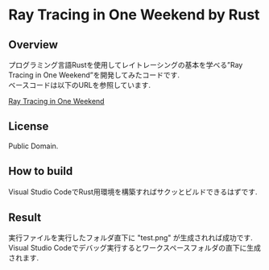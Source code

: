 # Ray Tracing in One Weekend by Rust
## Overview
プログラミング言語Rustを使用してレイトレーシングの基本を学べる”Ray Tracing in One Weekend”を開発してみたコードです.   
ベースコードは以下のURLを参照しています.

[Ray Tracing in One Weekend](https://raytracing.github.io/books/RayTracingInOneWeekend.html)

## License
Public Domain.

## How to build
Visual Studio CodeでRust用環境を構築すればサクッとビルドできるはずです.

## Result
実行ファイルを実行したフォルダ直下に "test.png" が生成されれば成功です.   
Visual Studio Codeでデバッグ実行するとワークスペースフォルダの直下に生成されます.
